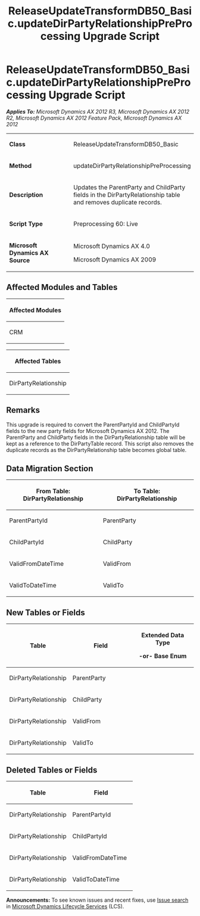 ﻿---
title: ReleaseUpdateTransformDB50_Basic.updateDirPartyRelationshipPreProcessing Upgrade Script
TOCTitle: ReleaseUpdateTransformDB50_Basic.updateDirPartyRelationshipPreProcessing Upgrade Script
ms:assetid: da0ef0be-a4b1-2ea9-38cf-a0e41ae6606c
ms:mtpsurl: https://msdn.microsoft.com/en-us/library/JJ737158(v=AX.60)
ms:contentKeyID: 49711602
ms.date: 05/18/2015
mtps_version: v=AX.60
---

# ReleaseUpdateTransformDB50\_Basic.updateDirPartyRelationshipPreProcessing Upgrade Script 


_**Applies To:** Microsoft Dynamics AX 2012 R3, Microsoft Dynamics AX 2012 R2, Microsoft Dynamics AX 2012 Feature Pack, Microsoft Dynamics AX 2012_

<table>
<colgroup>
<col style="width: 50%" />
<col style="width: 50%" />
</colgroup>
<tbody>
<tr class="odd">
<td><p><strong>Class</strong></p></td>
<td><p>ReleaseUpdateTransformDB50_Basic</p></td>
</tr>
<tr class="even">
<td><p><strong>Method</strong></p></td>
<td><p>updateDirPartyRelationshipPreProcessing</p></td>
</tr>
<tr class="odd">
<td><p><strong>Description</strong></p></td>
<td><p>Updates the ParentParty and ChildParty fields in the DirPartyRelationship table and removes duplicate records.</p></td>
</tr>
<tr class="even">
<td><p><strong>Script Type</strong></p></td>
<td><p>Preprocessing 60: Live</p></td>
</tr>
<tr class="odd">
<td><p><strong>Microsoft Dynamics AX Source</strong></p></td>
<td><p>Microsoft Dynamics AX 4.0</p>
<p>Microsoft Dynamics AX 2009</p></td>
</tr>
</tbody>
</table>


## Affected Modules and Tables

<table>
<colgroup>
<col style="width: 100%" />
</colgroup>
<thead>
<tr class="header">
<th><p>Affected Modules</p></th>
</tr>
</thead>
<tbody>
<tr class="odd">
<td><p>CRM</p></td>
</tr>
</tbody>
</table>


<table>
<colgroup>
<col style="width: 100%" />
</colgroup>
<thead>
<tr class="header">
<th><p>Affected Tables</p></th>
</tr>
</thead>
<tbody>
<tr class="odd">
<td><p>DirPartyRelationship</p></td>
</tr>
</tbody>
</table>


## Remarks

This upgrade is required to convert the ParentPartyId and ChildPartyId fields to the new party fields for Microsoft Dynamics AX 2012. The ParentParty and ChildParty fields in the DirPartyRelationship table will be kept as a reference to the DirPartyTable record. This script also removes the duplicate records as the DirPartyRelationship table becomes global table.

## Data Migration Section

<table>
<colgroup>
<col style="width: 50%" />
<col style="width: 50%" />
</colgroup>
<thead>
<tr class="header">
<th><p>From Table: DirPartyRelationship</p></th>
<th><p>To Table: DirPartyRelationship</p></th>
</tr>
</thead>
<tbody>
<tr class="odd">
<td><p>ParentPartyId</p></td>
<td><p>ParentParty</p></td>
</tr>
<tr class="even">
<td><p>ChildPartyId</p></td>
<td><p>ChildParty</p></td>
</tr>
<tr class="odd">
<td><p>ValidFromDateTime</p></td>
<td><p>ValidFrom</p></td>
</tr>
<tr class="even">
<td><p>ValidToDateTime</p></td>
<td><p>ValidTo</p></td>
</tr>
</tbody>
</table>


## New Tables or Fields

<table>
<colgroup>
<col style="width: 33%" />
<col style="width: 33%" />
<col style="width: 33%" />
</colgroup>
<thead>
<tr class="header">
<th><p>Table</p></th>
<th><p>Field</p></th>
<th><p>Extended Data Type</p>
<p>-or- Base Enum</p></th>
</tr>
</thead>
<tbody>
<tr class="odd">
<td><p>DirPartyRelationship</p></td>
<td><p>ParentParty</p></td>
<td><p></p></td>
</tr>
<tr class="even">
<td><p>DirPartyRelationship</p></td>
<td><p>ChildParty</p></td>
<td><p></p></td>
</tr>
<tr class="odd">
<td><p>DirPartyRelationship</p></td>
<td><p>ValidFrom</p></td>
<td><p></p></td>
</tr>
<tr class="even">
<td><p>DirPartyRelationship</p></td>
<td><p>ValidTo</p></td>
<td><p></p></td>
</tr>
</tbody>
</table>


## Deleted Tables or Fields

<table>
<colgroup>
<col style="width: 50%" />
<col style="width: 50%" />
</colgroup>
<thead>
<tr class="header">
<th><p>Table</p></th>
<th><p>Field</p></th>
</tr>
</thead>
<tbody>
<tr class="odd">
<td><p>DirPartyRelationship</p></td>
<td><p>ParentPartyId</p></td>
</tr>
<tr class="even">
<td><p>DirPartyRelationship</p></td>
<td><p>ChildPartyId</p></td>
</tr>
<tr class="odd">
<td><p>DirPartyRelationship</p></td>
<td><p>ValidFromDateTime</p></td>
</tr>
<tr class="even">
<td><p>DirPartyRelationship</p></td>
<td><p>ValidToDateTime</p></td>
</tr>
</tbody>
</table>

  
**Announcements:** To see known issues and recent fixes, use [Issue search](http://go.microsoft.com/fwlink/?linkid=389258) in [Microsoft Dynamics Lifecycle Services](http://go.microsoft.com/fwlink/?linkid=306505) (LCS).

